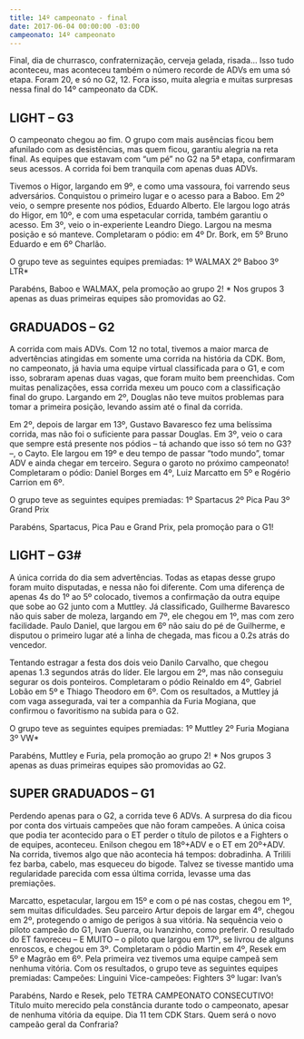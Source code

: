 ```yaml
---
title: 14º campeonato - final
date: 2017-06-04 00:00:00 -03:00
campeonato: 14º campeonato
---
```


Final, dia de churrasco, confraternização, cerveja gelada, risada… Isso tudo aconteceu, mas aconteceu também o número recorde de ADVs em uma só etapa. Foram 20, e só no G2, 12. Fora isso, muita alegria e muitas surpresas nessa final do 14º campeonato da CDK.

## LIGHT – G3

O campeonato chegou ao fim. O grupo com mais ausências ficou bem afunilado com as desistências, mas quem ficou, garantiu alegria na reta final. As equipes que estavam com “um pé” no G2 na 5ª etapa, confirmaram seus acessos. A corrida foi bem tranquila com apenas duas ADVs.

Tivemos o Higor, largando em 9º, e como uma vassoura, foi varrendo seus adversários. Conquistou o primeiro lugar e o acesso para a Baboo. Em 2º veio, o sempre presente nos pódios, Eduardo Alberto. Ele largou logo atrás do Higor, em 10º, e com uma espetacular corrida, também garantiu o acesso. Em 3º, veio o in-experiente Leandro Diego. Largou na mesma posição e só manteve. Completaram o pódio: em 4º Dr. Bork, em 5º Bruno Eduardo e em 6º Charlão.

O grupo teve as seguintes equipes premiadas: 1º WALMAX 2º Baboo 3º LTR*

Parabéns, Baboo e WALMAX, pela promoção ao grupo 2! * Nos grupos 3 apenas as duas primeiras equipes são promovidas ao G2.

## GRADUADOS – G2

A corrida com mais ADVs. Com 12 no total, tivemos a maior marca de advertências atingidas em somente uma corrida na história da CDK. Bom, no campeonato, já havia uma equipe virtual classificada para o G1, e com isso, sobraram apenas duas vagas, que foram muito bem preenchidas. Com muitas penalizações, essa corrida mexeu um pouco com a classificação final do grupo. Largando em 2º, Douglas não teve muitos problemas para tomar a primeira posição, levando assim até o final da corrida.

Em 2º, depois de largar em 13º, Gustavo Bavaresco fez uma belíssima corrida, mas não foi o suficiente para passar Douglas. Em 3º, veio o cara que sempre está presente nos pódios – tá achando que isso só tem no G3? –, o Cayto. Ele largou em 19º e deu tempo de passar “todo mundo”, tomar ADV e ainda chegar em terceiro. Segura o garoto no próximo campeonato! Completaram o pódio: Daniel Borges em 4º, Luiz Marcatto em 5º e Rogério Carrion em 6º.

O grupo teve as seguintes equipes premiadas: 1º Spartacus 2º Pica Pau 3º Grand Prix

Parabéns, Spartacus, Pica Pau e Grand Prix, pela promoção para o G1!

## LIGHT – G3#

A única corrida do dia sem advertências. Todas as etapas desse grupo foram muito disputadas, e nessa não foi diferente. Com uma diferença de apenas 4s do 1º ao 5º colocado, tivemos a confirmação da outra equipe que sobe ao G2 junto com a Muttley. Já classificado, Guilherme Bavaresco não quis saber de moleza, largando em 7º, ele chegou em 1º, mas com zero facilidade. Paulo Daniel, que largou em 6º não saiu do pé de Guilherme, e disputou o primeiro lugar até a linha de chegada, mas ficou a 0.2s atrás do vencedor.

Tentando estragar a festa dos dois veio Danilo Carvalho, que chegou apenas 1.3 segundos atrás do líder. Ele largou em 2º, mas não conseguiu segurar os dois ponteiros. Completaram o pódio Reinaldo em 4º, Gabriel Lobão em 5º e Thiago Theodoro em 6º. Com os resultados, a Muttley já com vaga assegurada, vai ter a companhia da Furia Mogiana, que confirmou o favoritismo na subida para o G2.

O grupo teve as seguintes equipes premiadas: 1º Muttley 2º Furia Mogiana 3º VW*

Parabéns, Muttley e Furia, pela promoção ao grupo 2! * Nos grupos 3 apenas as duas primeiras equipes são promovidas ao G2.

## SUPER GRADUADOS – G1

Perdendo apenas para o G2, a corrida teve 6 ADVs. A surpresa do dia ficou por conta dos virtuais campeões que não foram campeões. A única coisa que podia ter acontecido para o ET perder o título de pilotos e a Fighters o de equipes, aconteceu. Enilson chegou em 18º+ADV e o ET em 20º+ADV. Na corrida, tivemos algo que não acontecia há tempos: dobradinha. A Trilili fez barba, cabelo, mas esqueceu do bigode. Talvez se tivesse mantido uma regularidade parecida com essa última corrida, levasse uma das premiações.

Marcatto, espetacular, largou em 15º e com o pé nas costas, chegou em 1º, sem muitas dificuldades. Seu parceiro Artur depois de largar em 4º, chegou em 2º, protegendo o amigo de perigos à sua vitória. Na sequência veio o piloto campeão do G1, Ivan Guerra, ou Ivanzinho, como preferir. O resultado do ET favoreceu – E MUITO – o piloto que largou em 17º, se livrou de alguns enroscos, e chegou em 3º. Completaram o pódio Martin em 4º, Resek em 5º e Magrão em 6º. Pela primeira vez tivemos uma equipe campeã sem nenhuma vitória. Com os resultados, o grupo teve as seguintes equipes premiadas: Campeões: Linguini Vice-campeões: Fighters 3º lugar: Ivan’s

Parabéns, Nardo e Resek, pelo TETRA CAMPEONATO CONSECUTIVO! Título muito merecido pela constância durante todo o campeonato, apesar de nenhuma vitória da equipe. Dia 11 tem CDK Stars. Quem será o novo campeão geral da Confraria?

